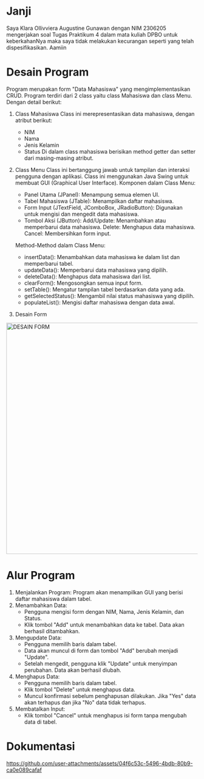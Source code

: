 # Janji
Saya Klara Ollivviera Augustine Gunawan dengan NIM 2306205 mengerjakan soal Tugas Praktikum 4 dalam mata kuliah DPBO untuk keberkahanNya maka saya tidak melakukan kecurangan seperti yang telah dispesifikasikan. Aamiin

# Desain Program
Program merupakan form "Data Mahasiswa" yang mengimplementasikan CRUD. Program terdiri dari 2 class yaitu class Mahasiswa dan class Menu. Dengan detail berikut:
1. Class Mahasiswa
   Class ini merepresentasikan data mahasiswa, dengan atribut berikut:
   - NIM
   - Nama
   - Jenis Kelamin
   - Status
   Di dalam class mahasiswa berisikan method getter dan setter dari masing-masing atribut.

2. Class Menu
   Class ini bertanggung jawab untuk tampilan dan interaksi pengguna dengan aplikasi. Class ini menggunakan Java Swing untuk membuat GUI (Graphical User Interface).
   Komponen dalam Class Menu:
   - Panel Utama (JPanel): Menampung semua elemen UI.
   - Tabel Mahasiswa (JTable): Menampilkan daftar mahasiswa.
   - Form Input (JTextField, JComboBox, JRadioButton): Digunakan untuk mengisi dan mengedit data mahasiswa.
   - Tombol Aksi (JButton):
     Add/Update: Menambahkan atau memperbarui data mahasiswa.
     Delete: Menghapus data mahasiswa.
     Cancel: Membersihkan form input.

   Method-Method dalam Class Menu:
   - insertData(): Menambahkan data mahasiswa ke dalam list dan memperbarui tabel.
   - updateData(): Memperbarui data mahasiswa yang dipilih.
   - deleteData(): Menghapus data mahasiswa dari list.
   - clearForm(): Mengosongkan semua input form.
   - setTable(): Mengatur tampilan tabel berdasarkan data yang ada.
   - getSelectedStatus(): Mengambil nilai status mahasiswa yang dipilih.
   - populateList(): Mengisi daftar mahasiswa dengan data awal.

3. Desain Form
<img width="607" alt="DESAIN FORM" src="https://github.com/user-attachments/assets/d663dd6b-175b-48a8-b92d-4f9c22f12514" />

# Alur Program
1. Menjalankan Program: Program akan menampilkan GUI yang berisi daftar mahasiswa dalam tabel.
2. Menambahkan Data:
   - Pengguna mengisi form dengan NIM, Nama, Jenis Kelamin, dan Status.
   - Klik tombol "Add" untuk menambahkan data ke tabel. Data akan berhasil ditambahkan.
3. Mengupdate Data:
   - Pengguna memilih baris dalam tabel.
   - Data akan muncul di form dan tombol "Add" berubah menjadi "Update".
   - Setelah mengedit, pengguna klik "Update" untuk menyimpan perubahan. Data akan berhasil diubah.
4. Menghapus Data:
   - Pengguna memilih baris dalam tabel.
   - Klik tombol "Delete" untuk menghapus data.
   - Muncul konfirmasi sebelum penghapusan dilakukan. Jika "Yes" data akan terhapus dan jika "No" data tidak terhapus.
5. Membatalkan Input:
   - Klik tombol "Cancel" untuk menghapus isi form tanpa mengubah data di tabel.
   
# Dokumentasi
https://github.com/user-attachments/assets/04f6c53c-5496-4bdb-80b9-ca0e089cafaf
